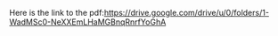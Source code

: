 Here is the link to the pdf:https://drive.google.com/drive/u/0/folders/1-WadMSc0-NeXXEmLHaMGBnqRnrfYoGhA
